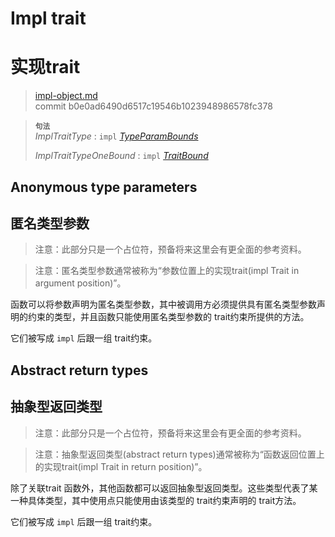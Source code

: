 # Impl trait
# 实现trait

>[impl-object.md](https://github.com/rust-lang/reference/blob/master/src/types/impl-object.md)\
>commit b0e0ad6490d6517c19546b1023948986578fc378

> **<sup>句法</sup>**\
> _ImplTraitType_ : `impl` [_TypeParamBounds_]
>
> _ImplTraitTypeOneBound_ : `impl` [_TraitBound_]

## Anonymous type parameters
## 匿名类型参数

> 注意：此部分只是一个占位符，预备将来这里会有更全面的参考资料。

> 注意：匿名类型参数通常被称为“参数位置上的实现trait(impl Trait in argument position)”。

函数可以将参数声明为匿名类型参数，其中被调用方必须提供具有匿名类型参数声明的约束的类型，并且函数只能使用匿名类型参数的 trait约束所提供的方法。

它们被写成 `impl` 后跟一组 trait约束。

## Abstract return types
## 抽象型返回类型

> 注意：此部分只是一个占位符，预备将来这里会有更全面的参考资料。

> 注意：抽象型返回类型(abstract return types)通常被称为“函数返回位置上的实现trait(impl Trait in return position)”。

除了关联trait 函数外，其他函数都可以返回抽象型返回类型。这些类型代表了某一种具体类型，其中使用点只能使用由该类型的 trait约束声明的 trait方法。

它们被写成 `impl` 后跟一组 trait约束。

[_TraitBound_]: ../trait-bounds.md
[_TypeParamBounds_]: ../trait-bounds.md
